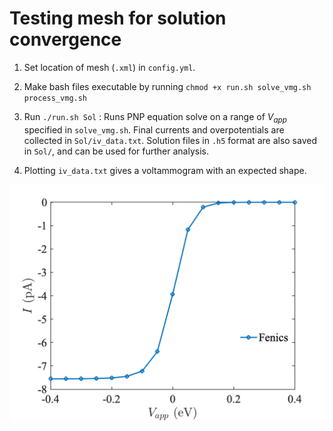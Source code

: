 # Testing mesh for solution convergence

1. Set location of mesh (`.xml`) in `config.yml`.

2. Make bash files executable by running `chmod +x run.sh solve_vmg.sh process_vmg.sh`
3. Run `./run.sh Sol` : Runs PNP equation solve on a range of $`V_{app}`$ specified in `solve_vmg.sh`. Final currents and overpotentials are collected in `Sol/iv_data.txt`. Solution files in `.h5` format are also saved in `Sol/`, and can be used for further analysis.

4. Plotting `iv_data.txt` gives a voltammogram with an expected shape.

<img src="../../img/iv_3D.png" alt="iv" width="800">

